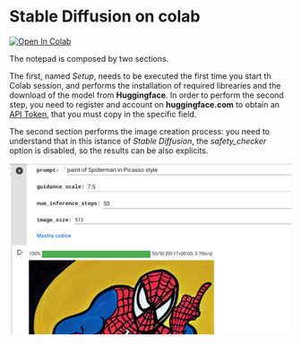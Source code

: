 # Stable Diffusion on colab

[![Open In Colab](https://colab.research.google.com/assets/colab-badge.svg)](https://colab.research.google.com/github/andreafortuna/stable-diffusion-colab/blob/main/stable-diffusion.ipynb)

The notepad is composed by two sections.

The first, named *Setup*, needs to be executed the first time you start th Colab session, and performs the installation of required librearies and the download of the model from **Huggingface**. In order to perform the second step, you need to register and account on **huggingface.com** to obtain an [API Token](https://huggingface.co/settings/tokens), that you must copy in the specific field.

The second section performs the image creation process: you need to understand that in this istance of *Stable Diffusion*, the *safety_checker* option is disabled, so the results can be also explicits.

![Sample](images/sample.png)
